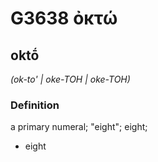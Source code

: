 # G3638 ὀκτώ

## oktṓ

_(ok-to' | oke-TOH | oke-TOH)_

### Definition

a primary numeral; "eight"; eight; 

- eight
